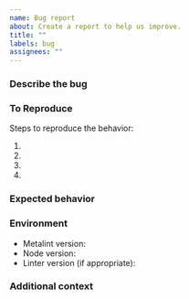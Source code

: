 ```yaml
---
name: Bug report
about: Create a report to help us improve.
title: ""
labels: bug
assignees: ""
---
```


### Describe the bug

<!-- A clear and concise description of what the bug is. -->

### To Reproduce

Steps to reproduce the behavior:

1. <!-- Use configuration '...' -->
2. <!-- Create file '...' -->
3. <!-- Run Metalint. -->
4. <!-- ... -->

### Expected behavior

<!-- A clear and concise description of what you expected to happen. -->

### Environment

- Metalint version<!-- e.g. 0.21.0 -->:
- Node version<!-- e.g. v22.21.0 -->:
- Linter version (if appropriate)<!-- e.g. eslint 9.38.0 -->:

### Additional context

<!-- Add any other context about the problem here. -->
